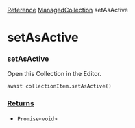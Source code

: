 [Reference](https://www.framer.com/developers/reference)
[ManagedCollection](https://www.framer.com/developers/reference/plugins-managed-collection)
setAsActive
# setAsActive
### setAsActive
Open this Collection in the Editor.
```
await collectionItem.setAsActive()
```

### [Returns](https://www.framer.com/developers/reference/plugins-managed-collection-set-as-active#returns)
  * `Promise<void>`


